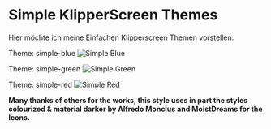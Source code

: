 # Simple KlipperScreen Themes

Hier möchte ich meine Einfachen Klipperscreen Themen vorstellen.


Theme: simple-blue
![Simple Blue](https://github.com/user-attachments/assets/0842d217-c75f-46d2-853b-864b69f1d478)

Theme: simple-green
![Simple Green](https://github.com/user-attachments/assets/1aa40a09-e1f6-4aba-a731-4d0f6cb5213e)

Theme: simple-red
![Simple Red](https://github.com/user-attachments/assets/c8b65c86-7411-4211-b3a0-d79089b44654)

**Many thanks of others for the works, this style uses in part the styles colourized & material darker by Alfredo Monclus and MoistDreams for the Icons.**
